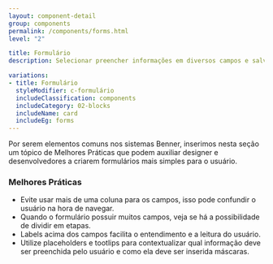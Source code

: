 ```yaml
---
layout: component-detail
group: components
permalink: /components/forms.html
level: "2"

title: Formulário
description: Selecionar preencher informações em diversos campos e salvar/enviar

variations:
- title: Formulário
  styleModifier: c-formulário
  includeClassification: components
  includeCategory: 02-blocks
  includeName: card
  includeEg: forms
---
```


Por serem elementos comuns nos sistemas Benner, inserimos nesta seção um tópico de Melhores Práticas que podem auxiliar designer e desenvolvedores a criarem formulários mais simples para o usuário.

### Melhores Práticas
- Evite usar mais de uma coluna para os campos, isso pode confundir o usuário na hora de navegar.
- Quando o formulário possuir muitos campos, veja se há a possibilidade de dividir em etapas.
- Labels acima dos campos facilita o entendimento e a leitura do usuário.
- Utilize placeholders e tootlips para contextualizar qual informação deve ser preenchida pelo usuário e como ela deve ser inserida máscaras.
